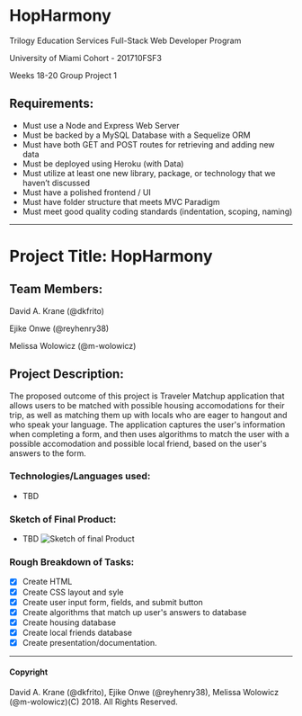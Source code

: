 # HopHarmony

Trilogy Education Services Full-Stack Web Developer Program

University of Miami Cohort - 201710FSF3

Weeks 18-20 Group Project 1

## Requirements:

* Must use a Node and Express Web Server
* Must be backed by a MySQL Database with a Sequelize ORM  
* Must have both GET and POST routes for retrieving and adding new data
* Must be deployed using Heroku (with Data)
* Must utilize at least one new library, package, or technology that we haven’t discussed
* Must have a polished frontend / UI 
* Must have folder structure that meets MVC Paradigm
* Must meet good quality coding standards (indentation, scoping, naming)

---

# Project Title: HopHarmony

## Team Members:

David A. Krane (@dkfrito)

Ejike Onwe (@reyhenry38)

Melissa Wolowicz (@m-wolowicz)

## Project Description:

The proposed outcome of this project is Traveler Matchup application that allows users to be matched with possible housing accomodations for their trip, as well as matching them up with locals who are eager to hangout and who speak your language.  The application captures the user's information when completing a form, and then uses algorithms to match the user with a possible accomodation and possible local friend, based on the user's answers to the form.

### Technologies/Languages used:

- TBD

### Sketch of Final Product:

- TBD
![Sketch of final Product](https://github.com/m-wolowicz/)

### Rough Breakdown of Tasks:

- [x] Create HTML 
- [x] Create CSS layout and syle
- [x] Create user input form, fields, and submit button
- [x] Create algorithms that match up user's answers to database
- [x] Create housing database
- [x] Create local friends database
- [x] Create presentation/documentation.

- - -

#### Copyright

David A. Krane (@dkfrito), Ejike Onwe (@reyhenry38), Melissa Wolowicz (@m-wolowicz)(C) 2018. All Rights Reserved.


